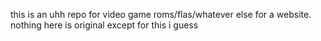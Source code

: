 this is an uhh repo for video game roms/flas/whatever else for a website. nothing here is original except for this i guess
